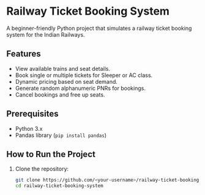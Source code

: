 # Railway Ticket Booking System

A beginner-friendly Python project that simulates a railway ticket booking system for the Indian Railways.

## Features
- View available trains and seat details.
- Book single or multiple tickets for Sleeper or AC class.
- Dynamic pricing based on seat demand.
- Generate random alphanumeric PNRs for bookings.
- Cancel bookings and free up seats.

## Prerequisites
- Python 3.x
- Pandas library (`pip install pandas`)

## How to Run the Project
1. Clone the repository:
   ```bash
   git clone https://github.com/<your-username>/railway-ticket-booking-system.git
   cd railway-ticket-booking-system
